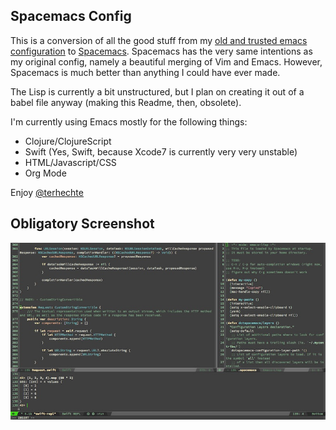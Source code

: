 ## Spacemacs Config

This is a conversion of all the good stuff from my [old and trusted emacs configuration](https://github.com/terhechte/emacs.d) to [Spacemacs](https://github.com/syl20bnr/spacemacs). Spacemacs has the very same intentions as my original config, namely a beautiful merging of Vim and Emacs. However, Spacemacs is much better than anything I could have ever made. 

The Lisp is currently a bit unstructured, but I plan on creating it out of a babel file anyway (making this Readme, then, obsolete).

I'm currently using Emacs mostly for the following things:

- Clojure/ClojureScript
- Swift (Yes, Swift, because Xcode7 is currently very very unstable)
- HTML/Javascript/CSS
- Org Mode

Enjoy
[@terhechte](http://twitter.com/terhechte)

## Obligatory Screenshot

![image](screenshot.jpg)
